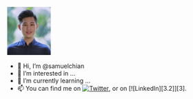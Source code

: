 
<a href = https://www.linkedin.com/in/samuel-chian/><img src="profile.jpg" alt="Header" height= "20%" width = "20%"></a>

- 👋 Hi, I’m @samuelchian
- 👀 I’m interested in ...
- 🌱 I’m currently learning ...
- 📫 You can find me on [![Twitter][1.2]][1], or on [![LinkedIn][3.2]][3].

<!-- Icons -->

[1.2]: http://i.imgur.com/wWzX9uB.png (twitter icon without padding)
[2.2]: https://raw.githubusercontent.com/MartinHeinz/MartinHeinz/master/linkedin-3-16.png (LinkedIn icon without padding)

<!-- Links to your social media accounts -->

[1]: https://twitter.com/ChianSamuel
[2]: https://www.linkedin.com/in/samuel-chian

<!---
samuelchian/samuelchian is a ✨ special ✨ repository because its `README.md` (this file) appears on your GitHub profile.
You can click the Preview link to take a look at your changes.
--->

